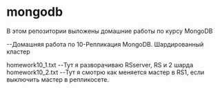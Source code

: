 # mongodb
В этом репозитории выложены домашние работы по курсу MongoDB



--Домашняя работа по 10-Репликация MongoDB. Шардированный кластер

homework10_1.txt   --Тут я разворачиваю RSserver, RS и 2 шарда
homework10_2.txt   --Тут я смотрю как меняется мастер в RS1, если выключить мастер в репликосете.

